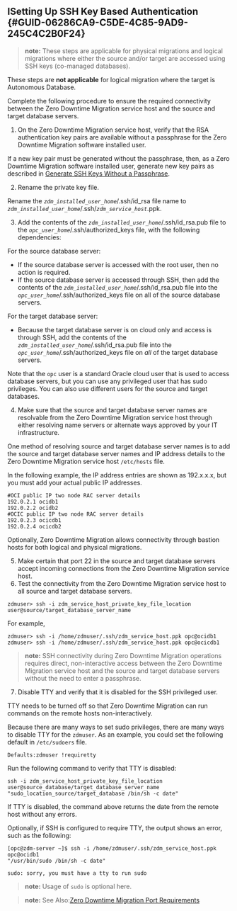 ## ISetting Up SSH Key Based Authentication {#GUID-06286CA9-C5DE-4C85-9AD9-245C4C2B0F24}

> **note:** These steps are applicable for physical migrations and logical migrations where either the source and/or target are accessed using SSH keys (co-managed databases). 

These steps are **not applicable** for logical migration where the target is Autonomous Database. 

Complete the following procedure to ensure the required connectivity between the Zero Downtime Migration service host and the source and target database servers. 

1. On the Zero Downtime Migration service host, verify that the RSA authentication key pairs are available without a passphrase for the Zero Downtime Migration software installed user.

If a new key pair must be generated without the passphrase, then, as a Zero Downtime Migration software installed user, generate new key pairs as described in [Generate SSH Keys Without a Passphrase](generate-ssh-keys-passphrase.md#GUID-602216AD-4B59-441B-BA8D-AC7B333038FD). 

2. Rename the private key file.

Rename the *`zdm_installed_user_home`*/.ssh/id_rsa file name to *`zdm_installed_user_home`*/.ssh/*`zdm_service_host`*.ppk. 

3. Add the contents of the *`zdm_installed_user_home`*/.ssh/id_rsa.pub file to the *`opc_user_home`*/.ssh/authorized_keys file, with the following dependencies:

For the source database server:

* If the source database server is accessed with the root user, then no action is required.
* If the source database server is accessed through SSH, then add the contents of the *`zdm_installed_user_home`*/.ssh/id_rsa.pub file into the *`opc_user_home`*/.ssh/authorized_keys file on all of the source database servers. 

For the target database server:

* Because the target database server is on cloud only and access is through SSH, add the contents of the *`zdm_installed_user_home`*/.ssh/id_rsa.pub file into the *`opc_user_home`*/.ssh/authorized_keys file on *all* of the target database servers. 

Note that the `opc` user is a standard Oracle cloud user that is used to access database servers, but you can use any privileged user that has sudo privileges. You can also use different users for the source and target databases. 

4. Make sure that the source and target database server names are resolvable from the Zero Downtime Migration service host through either resolving name servers or alternate ways approved by your IT infrastructure.

One method of resolving source and target database server names is to add the source and target database server names and IP address details to the Zero Downtime Migration service host `/etc/hosts` file. 

In the following example, the IP address entries are shown as 192.x.x.x, but you must add your actual public IP addresses.
```
#OCI public IP two node RAC server details
192.0.2.1 ocidb1
192.0.2.2 ocidb2
#OCIC public IP two node RAC server details
192.0.2.3 ocicdb1
192.0.2.4 ocicdb2
```


Optionally, Zero Downtime Migration allows connectivity through bastion hosts for both logical and physical migrations.

5. Make certain that port 22 in the source and target database servers accept incoming connections from the Zero Downtime Migration service host.
6. Test the connectivity from the Zero Downtime Migration service host to all source and target database servers.
```
zdmuser> ssh -i zdm_service_host_private_key_file_location user@source/target_database_server_name
```


For example, 
```
zdmuser> ssh -i /home/zdmuser/.ssh/zdm_service_host.ppk opc@ocidb1
zdmuser> ssh -i /home/zdmuser/.ssh/zdm_service_host.ppk opc@ocicdb1
```


> **note:** SSH connectivity during Zero Downtime Migration operations requires direct, non-interactive access between the Zero Downtime Migration service host and the source and target database servers without the need to enter a passphrase. 

7. Disable TTY and verify that it is disabled for the SSH privileged user.

TTY needs to be turned off so that Zero Downtime Migration can run commands on the remote hosts non-interactively.

Because there are many ways to set sudo privileges, there are many ways to disable TTY for the `zdmuser`. As an example, you could set the following default in `/etc/sudoers` file. 
```
Defaults:zdmuser !requiretty
```


Run the following command to verify that TTY is disabled:
```
ssh -i zdm_service_host_private_key_file_location
user@source_database/target_database_server_name
"sudo_location_source/target_database /bin/sh -c date"
```


If TTY is disabled, the command above returns the date from the remote host without any errors.

Optionally, if SSH is configured to require TTY, the output shows an error, such as the following:
```
[opc@zdm-server ~]$ ssh -i /home/zdmuser/.ssh/zdm_service_host.ppk opc@ocidb1
"/usr/bin/sudo /bin/sh -c date"

sudo: sorry, you must have a tty to run sudo
```


> **note:** Usage of `sudo` is optional here. 




> **note:** See Also:[Zero Downtime Migration Port Requirements](configuring-required-connections1.md#GUID-E6F8EF13-03A5-43DD-8F98-182632C83CB3)